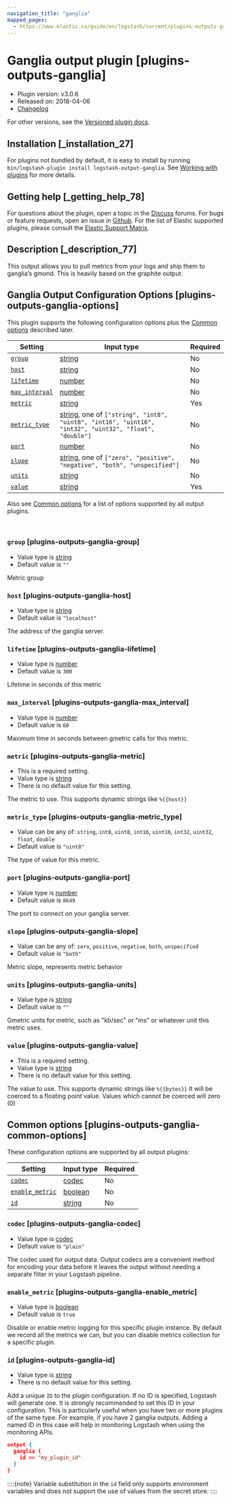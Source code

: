 ```yaml
---
navigation_title: "ganglia"
mapped_pages:
  - https://www.elastic.co/guide/en/logstash/current/plugins-outputs-ganglia.html
---
```


# Ganglia output plugin [plugins-outputs-ganglia]


* Plugin version: v3.0.6
* Released on: 2018-04-06
* [Changelog](https://github.com/logstash-plugins/logstash-output-ganglia/blob/v3.0.6/CHANGELOG.md)

For other versions, see the [Versioned plugin docs](/vpr/output-ganglia-index.md).

## Installation [_installation_27]

For plugins not bundled by default, it is easy to install by running `bin/logstash-plugin install logstash-output-ganglia`. See [Working with plugins](logstash://reference/working-with-plugins.md) for more details.


## Getting help [_getting_help_78]

For questions about the plugin, open a topic in the [Discuss](http://discuss.elastic.co) forums. For bugs or feature requests, open an issue in [Github](https://github.com/logstash-plugins/logstash-output-ganglia). For the list of Elastic supported plugins, please consult the [Elastic Support Matrix](https://www.elastic.co/support/matrix#logstash_plugins).


## Description [_description_77]

This output allows you to pull metrics from your logs and ship them to ganglia’s gmond. This is heavily based on the graphite output.


## Ganglia Output Configuration Options [plugins-outputs-ganglia-options]

This plugin supports the following configuration options plus the [Common options](plugins-outputs-ganglia.md#plugins-outputs-ganglia-common-options) described later.

| Setting | Input type | Required |
| --- | --- | --- |
| [`group`](plugins-outputs-ganglia.md#plugins-outputs-ganglia-group) | [string](value-types.md#string) | No |
| [`host`](plugins-outputs-ganglia.md#plugins-outputs-ganglia-host) | [string](value-types.md#string) | No |
| [`lifetime`](plugins-outputs-ganglia.md#plugins-outputs-ganglia-lifetime) | [number](value-types.md#number) | No |
| [`max_interval`](plugins-outputs-ganglia.md#plugins-outputs-ganglia-max_interval) | [number](value-types.md#number) | No |
| [`metric`](plugins-outputs-ganglia.md#plugins-outputs-ganglia-metric) | [string](value-types.md#string) | Yes |
| [`metric_type`](plugins-outputs-ganglia.md#plugins-outputs-ganglia-metric_type) | [string](value-types.md#string), one of `["string", "int8", "uint8", "int16", "uint16", "int32", "uint32", "float", "double"]` | No |
| [`port`](plugins-outputs-ganglia.md#plugins-outputs-ganglia-port) | [number](value-types.md#number) | No |
| [`slope`](plugins-outputs-ganglia.md#plugins-outputs-ganglia-slope) | [string](value-types.md#string), one of `["zero", "positive", "negative", "both", "unspecified"]` | No |
| [`units`](plugins-outputs-ganglia.md#plugins-outputs-ganglia-units) | [string](value-types.md#string) | No |
| [`value`](plugins-outputs-ganglia.md#plugins-outputs-ganglia-value) | [string](value-types.md#string) | Yes |

Also see [Common options](plugins-outputs-ganglia.md#plugins-outputs-ganglia-common-options) for a list of options supported by all output plugins.

 

### `group` [plugins-outputs-ganglia-group]

* Value type is [string](value-types.md#string)
* Default value is `""`

Metric group


### `host` [plugins-outputs-ganglia-host]

* Value type is [string](value-types.md#string)
* Default value is `"localhost"`

The address of the ganglia server.


### `lifetime` [plugins-outputs-ganglia-lifetime]

* Value type is [number](value-types.md#number)
* Default value is `300`

Lifetime in seconds of this metric


### `max_interval` [plugins-outputs-ganglia-max_interval]

* Value type is [number](value-types.md#number)
* Default value is `60`

Maximum time in seconds between gmetric calls for this metric.


### `metric` [plugins-outputs-ganglia-metric]

* This is a required setting.
* Value type is [string](value-types.md#string)
* There is no default value for this setting.

The metric to use. This supports dynamic strings like `%{{host}}`


### `metric_type` [plugins-outputs-ganglia-metric_type]

* Value can be any of: `string`, `int8`, `uint8`, `int16`, `uint16`, `int32`, `uint32`, `float`, `double`
* Default value is `"uint8"`

The type of value for this metric.


### `port` [plugins-outputs-ganglia-port]

* Value type is [number](value-types.md#number)
* Default value is `8649`

The port to connect on your ganglia server.


### `slope` [plugins-outputs-ganglia-slope]

* Value can be any of: `zero`, `positive`, `negative`, `both`, `unspecified`
* Default value is `"both"`

Metric slope, represents metric behavior


### `units` [plugins-outputs-ganglia-units]

* Value type is [string](value-types.md#string)
* Default value is `""`

Gmetric units for metric, such as "kb/sec" or "ms" or whatever unit this metric uses.


### `value` [plugins-outputs-ganglia-value]

* This is a required setting.
* Value type is [string](value-types.md#string)
* There is no default value for this setting.

The value to use. This supports dynamic strings like `%{{bytes}}` It will be coerced to a floating point value. Values which cannot be coerced will zero (0)



## Common options [plugins-outputs-ganglia-common-options]

These configuration options are supported by all output plugins:

| Setting | Input type | Required |
| --- | --- | --- |
| [`codec`](plugins-outputs-ganglia.md#plugins-outputs-ganglia-codec) | [codec](logstash://reference/configuration-file-structure.md#codec) | No |
| [`enable_metric`](plugins-outputs-ganglia.md#plugins-outputs-ganglia-enable_metric) | [boolean](logstash://reference/configuration-file-structure.md#boolean) | No |
| [`id`](plugins-outputs-ganglia.md#plugins-outputs-ganglia-id) | [string](logstash://reference/configuration-file-structure.md#string) | No |

### `codec` [plugins-outputs-ganglia-codec]

* Value type is [codec](logstash://reference/configuration-file-structure.md#codec)
* Default value is `"plain"`

The codec used for output data. Output codecs are a convenient method for encoding your data before it leaves the output without needing a separate filter in your Logstash pipeline.


### `enable_metric` [plugins-outputs-ganglia-enable_metric]

* Value type is [boolean](logstash://reference/configuration-file-structure.md#boolean)
* Default value is `true`

Disable or enable metric logging for this specific plugin instance. By default we record all the metrics we can, but you can disable metrics collection for a specific plugin.


### `id` [plugins-outputs-ganglia-id]

* Value type is [string](logstash://reference/configuration-file-structure.md#string)
* There is no default value for this setting.

Add a unique `ID` to the plugin configuration. If no ID is specified, Logstash will generate one. It is strongly recommended to set this ID in your configuration. This is particularly useful when you have two or more plugins of the same type. For example, if you have 2 ganglia outputs. Adding a named ID in this case will help in monitoring Logstash when using the monitoring APIs.

```json
output {
  ganglia {
    id => "my_plugin_id"
  }
}
```

::::{note} 
Variable substitution in the `id` field only supports environment variables and does not support the use of values from the secret store.
::::





